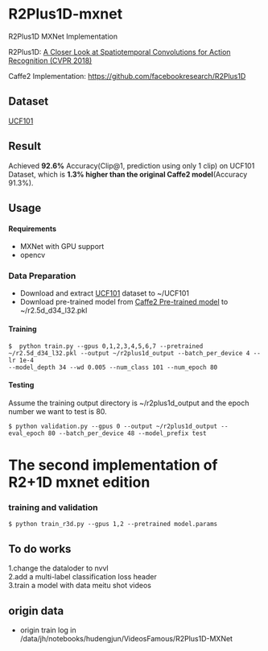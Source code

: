 # R2Plus1D-mxnet

R2Plus1D MXNet Implementation

R2Plus1D: [A Closer Look at Spatiotemporal Convolutions for Action Recognition (CVPR 2018)](https://arxiv.org/pdf/1711.11248.pdf)

Caffe2 Implementation: https://github.com/facebookresearch/R2Plus1D

## Dataset
[UCF101](http://crcv.ucf.edu/data/UCF101.php)


## Result

Achieved **92.6%** Accuracy(Clip@1, prediction using only 1 clip) on UCF101 Dataset, which is **1.3% higher than the original Caffe2 model**(Accuracy 91.3%).

## Usage

#### Requirements
 
 * MXNet with GPU support
 * opencv

### Data Preparation

 * Download and extract [UCF101](http://crcv.ucf.edu/data/UCF101.php) dataset to ~/UCF101
 * Download pre-trained model from [Caffe2 Pre-trained model](https://github.com/facebookresearch/R2Plus1D/blob/master/tutorials/models.md) to ~/r2.5d_d34_l32.pkl
  
 
#### Training 
 ```
$  python train.py --gpus 0,1,2,3,4,5,6,7 --pretrained ~/r2.5d_d34_l32.pkl --output ~/r2plus1d_output --batch_per_device 4 --lr 1e-4 
--model_depth 34 --wd 0.005 --num_class 101 --num_epoch 80 
```

#### Testing

Assume the training output directory is ~/r2plus1d_output and the epoch number we want to test is 80.

```
$ python validation.py --gpus 0 --output ~/r2plus1d_output --eval_epoch 80 --batch_per_device 48 --model_prefix test 
```
# The second implementation of R2+1D mxnet edition

### training and validation
```angular2html
$ python train_r3d.py --gpus 1,2 --pretrained model.params
```
## To do works
1.change the dataloder to nvvl  
2.add a multi-label classification loss header  
3.train a model with data meitu shot videos  

## origin data  
- origin train log  in /data/jh/notebooks/hudengjun/VideosFamous/R2Plus1D-MXNet




